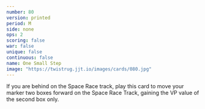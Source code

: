 ```yaml
---
number: 80
version: printed
period: M
side: none
ops: 2
scoring: false
war: false
unique: false
continuous: false
name: One Small Step
image: "https://twistrug.jjt.io/images/cards/080.jpg"
---
```

If you are behind on the Space Race track, play this card to move your marker two boxes forward on the Space Race Track, gaining the VP value of the second box only.
